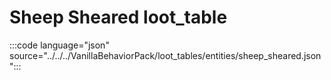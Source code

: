 # Sheep Sheared loot_table

:::code language="json" source="../../../VanillaBehaviorPack/loot_tables/entities/sheep_sheared.json":::